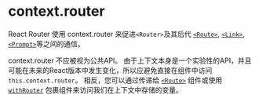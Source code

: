 # context.router


React Router 使用 context.router 来促进`<Router>`及其后代 [`<Route>`](Route.md), [`<Link>`](../../../react-router-dom/docs/api/Link.md), [`<Prompt>`](Prompt.md)等之间的通信。

context.router 不应被视为公共API。 由于上下文本身是一个实验性的API，并且可能在未来的React版本中发生变化，所以应避免直接在组件中访问 `this.context.router`。 相反，您可以通过传递给 [`<Route>`](Route.md) 组件或使用 [`withRouter`](withRouter.md) 包裹组件来访问我们在上下文中存储的变量。